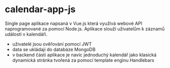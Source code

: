 # calendar-app-js
Single page aplikace napsaná v Vue.js která využívá webové API naprogramované za pomocí Node.js. Aplikace slouží uživatelům k záznamů událostí v kalendáři.
+ uživatelé jsou ověřování pomocí JWT
+ data se ukládají do databáze MongoDB
+ v backend části aplikace je navíc jednoduchý kalendář jako klasická dynamická stránka tvořená za pomocí template enginu Handlebars
